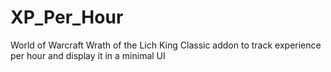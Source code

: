 # XP_Per_Hour
World of Warcraft Wrath of the Lich King Classic addon to track experience per hour and display it in a minimal UI
